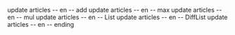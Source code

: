 update articles -- en -- add
update articles -- en -- max
update articles -- en -- mul
update articles -- en -- List
update articles -- en -- DiffList
update articles -- en -- ending
